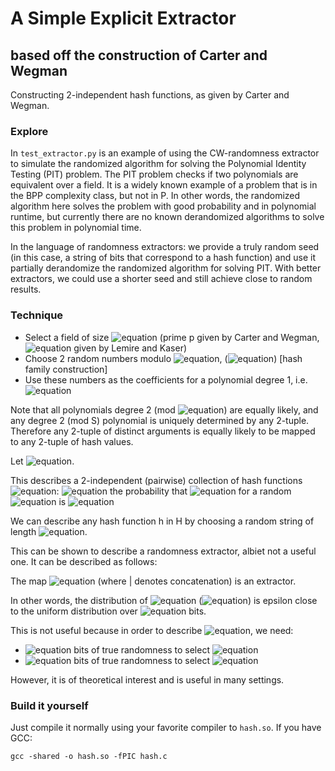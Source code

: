 # A Simple Explicit Extractor
## based off the construction of Carter and Wegman

Constructing 2-independent hash functions, as given by Carter and Wegman.

### Explore

In `test_extractor.py` is an example of using the CW-randomness extractor to simulate the randomized algorithm for solving the Polynomial Identity Testing (PIT) problem. The PIT problem checks if two polynomials are equivalent over a field. It is a widely known example of a problem that is in the BPP complexity class, but not in P. In other words, the randomized algorithm here solves the problem with good probability and in polynomial runtime, but currently there are no known derandomized algorithms to solve this problem in polynomial time.  

In the language of randomness extractors: we provide a truly random seed (in this case, a string of bits that correspond to a hash function) and use it partially derandomize the randomized algorithm for solving PIT. With better extractors, we could use a shorter seed and still achieve close to random results. 

### Technique
- Select a field of size ![equation](https://latex.codecogs.com/svg.image?%20S) (prime p given by Carter and Wegman, ![equation](https://latex.codecogs.com/svg.image?%202%5En) given by Lemire and Kaser)
- Choose 2 random numbers modulo ![equation](https://latex.codecogs.com/svg.image?S), (![equation](https://latex.codecogs.com/svg.image?a_0,a_1%20)) [hash family construction]
- Use these numbers as the coefficients for a polynomial degree 1, i.e.
    ![equation](https://latex.codecogs.com/svg.image?h(y)=a_0&plus;a_1y%5Cmod%20S)

Note that all polynomials degree 2 (mod ![equation](https://latex.codecogs.com/svg.image?%20S)) are equally likely, and any degree 2 (mod S) polynomial is uniquely determined 
by any 2-tuple. Therefore any 2-tuple of distinct arguments is equally likely to be mapped to any 2-tuple of hash values.

Let ![equation](https://latex.codecogs.com/svg.image?%20S=2%5En).

This describes a 2-independent (pairwise) collection of hash functions ![equation](https://latex.codecogs.com/svg.image?H):
    ![equation](https://latex.codecogs.com/svg.image?%5Cforall%20x%5Cneq%20x'%5Cin%5C%7B0,1%5C%7D%5En,y,y'%5Cin%5C%7B0,1%5C%7D%5En,)
    the probability that ![equation](https://latex.codecogs.com/svg.image?h(x)=y%5Ccup%20h(x')=y') for a random ![equation](https://latex.codecogs.com/svg.image?h%5Cin%20H) is ![equation](https://latex.codecogs.com/svg.image?2%5E%7B-2n%7D)

We can describe any hash function h in H by choosing a random string of length ![equation](https://latex.codecogs.com/svg.image?2%5E%7B2n%7D). 

This can be shown to describe a randomness extractor, albiet not a useful one. It can be described as follows:

The map ![equation](https://latex.codecogs.com/svg.image?x,h%5Cxrightarrow%7B%7Dh(x)%7Ch) (where | denotes concatenation) is an extractor. 

In other words, the distribution of ![equation](https://latex.codecogs.com/svg.image?h(x)%7Ch) (![equation](https://latex.codecogs.com/svg.image?h%5Cin%20H)) is epsilon close to the uniform distribution over ![equation](https://latex.codecogs.com/svg.image?2n) bits. 

This is not useful because in order to describe ![equation](https://latex.codecogs.com/svg.image?h), we need:
 - ![equation](https://latex.codecogs.com/svg.image?n) bits of true randomness to select ![equation](https://latex.codecogs.com/svg.image?a_0)
 - ![equation](https://latex.codecogs.com/svg.image?n) bits of true randomness to select ![equation](https://latex.codecogs.com/svg.image?a_1)

However, it is of theoretical interest and is useful in many settings. 

### Build it yourself
Just compile it normally using your favorite compiler to `hash.so`. If you have GCC:

```
gcc -shared -o hash.so -fPIC hash.c
```
